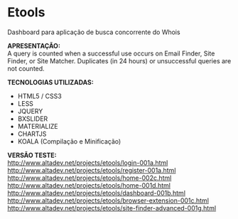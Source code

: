 # Etools
Dashboard para aplicação de busca concorrente do Whois

<strong>APRESENTAÇÃO:</strong><br />
A query is counted when a successful use occurs on Email Finder, Site Finder, or Site Matcher. Duplicates (in 24 hours) or unsuccessful queries are not counted.

<strong>TECNOLOGIAS UTILIZADAS:</strong>
- HTML5 / CSS3
- LESS
- JQUERY
- BXSLIDER
- MATERIALIZE
- CHARTJS
- KOALA (Compilação e Minificação)

<strong>VERSÃO TESTE:</strong><br />
http://www.altadev.net/projects/etools/login-001a.html<br />
http://www.altadev.net/projects/etools/register-001a.html<br />
http://www.altadev.net/projects/etools/home-002c.html<br />
http://www.altadev.net/projects/etools/home-001d.html<br />
http://www.altadev.net/projects/etools/dashboard-001b.html<br />
http://www.altadev.net/projects/etools/browser-extension-001c.html<br />
http://www.altadev.net/projects/etools/site-finder-advanced-001g.html
